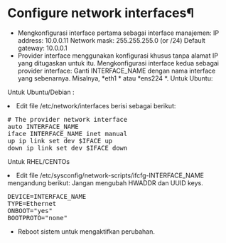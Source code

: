 # Configure network interfaces¶

<ul>
<li>Mengkonfigurasi interface pertama sebagai interface manajemen:
IP address: 10.0.0.11
Network mask: 255.255.255.0 (or /24)
  Default gateway: 10.0.0.1</li>

<li>Provider interface menggunakan konfigurasi khusus tanpa alamat IP yang ditugaskan untuk itu. Mengkonfigurasi interface kedua sebagai provider interface:
Ganti INTERFACE_NAME dengan nama interface yang sebenarnya. Misalnya, *eth1 * atau *ens224 *.
  Untuk Ubuntu:</li>
</ul>

Untuk Ubuntu/Debian :
<li>Edit file /etc/network/interfaces berisi sebagai berikut:</li>
<pre>
# The provider network interface
auto INTERFACE_NAME
iface INTERFACE_NAME inet manual
up ip link set dev $IFACE up
down ip link set dev $IFACE down</pre>

Untuk RHEL/CENTOs
<li>Edit file /etc/sysconfig/network-scripts/ifcfg-INTERFACE_NAME mengandung berikut:
Jangan mengubah HWADDR dan UUID keys.</li>
<pre>
DEVICE=INTERFACE_NAME
TYPE=Ethernet
ONBOOT="yes"
BOOTPROTO="none"</pre>

<ul><li>Reboot sistem untuk mengaktifkan perubahan.</li></ul>

